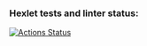 ### Hexlet tests and linter status:
[![Actions Status](https://github.com/Denis-Shakhurov/java-project-61/actions/workflows/hexlet-check.yml/badge.svg)](https://github.com/Denis-Shakhurov/java-project-61/actions)